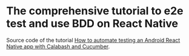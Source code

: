 # The comprehensive tutorial to e2e test and use BDD on React Native

Source code of the tutorial [How to automate testing an Android React Native app with Calabash and Cucumber](https://medium.com/@thexap/how-to-automate-testing-an-android-react-native-app-with-calabash-and-cucumber-bf12bfbd3c8).

